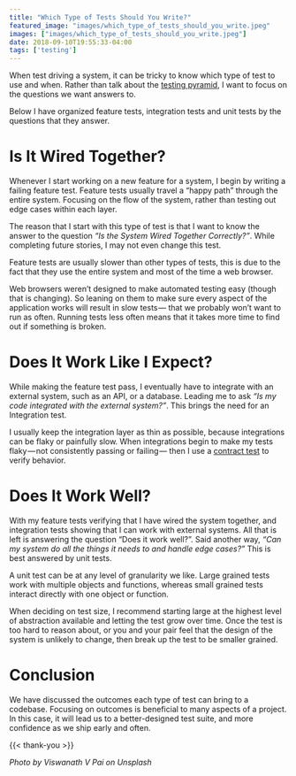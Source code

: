 ```yaml
---
title: "Which Type of Tests Should You Write?"
featured_image: "images/which_type_of_tests_should_you_write.jpeg"
images: ["images/which_type_of_tests_should_you_write.jpeg"]
date: 2018-09-10T19:55:33-04:00
tags: ['testing']
---
```


When test driving a system, it can be tricky to know which type of test to use and when. Rather than talk about the [testing pyramid](https://martinfowler.com/bliki/TestPyramid.html), I want to focus on the questions we want answers to.

Below I have organized feature tests, integration tests and unit tests by the questions that they answer.

# Is It Wired Together?

Whenever I start working on a new feature for a system, I begin by writing a failing feature test. Feature tests usually travel a “happy path” through the entire system. Focusing on the flow of the system, rather than testing out edge cases within each layer.

The reason that I start with this type of test is that I want to know the answer to the question *“Is the System Wired Together Correctly?”*. While completing future stories, I may not even change this test.

Feature tests are usually slower than other types of tests, this is due to the fact that they use the entire system and most of the time a web browser.

Web browsers weren’t designed to make automated testing easy (though that is changing). So leaning on them to make sure every aspect of the application works will result in slow tests — that we probably won’t want to run as often. Running tests less often means that it takes more time to find out if something is broken.

# Does It Work Like I Expect?

While making the feature test pass, I eventually have to integrate with an external system, such as an API, or a database. Leading me to ask *“Is my code integrated with the external system?”*. This brings the need for an Integration test.

I usually keep the integration layer as thin as possible, because integrations can be flaky or painfully slow. When integrations begin to make my tests flaky — not consistently passing or failing — then I use a [contract test](/posts/testing-patterns-in-ruby-contract-testing/) to verify behavior.

# Does It Work Well?

With my feature tests verifying that I have wired the system together, and integration tests showing that I can work with external systems. All that is left is answering the question “Does it work well?”. Said another way, *“Can my system do all the things it needs to and handle edge cases?”* This is best answered by unit tests.

A unit test can be at any level of granularity we like. Large grained tests work with multiple objects and functions, whereas small grained tests interact directly with one object or function.

When deciding on test size, I recommend starting large at the highest level of abstraction available and letting the test grow over time. Once the test is too hard to reason about, or you and your pair feel that the design of the system is unlikely to change, then break up the test to be smaller grained.

# Conclusion

We have discussed the outcomes each type of test can bring to a codebase. Focusing on outcomes is beneficial to many aspects of a project. In this case, it will lead us to a better-designed test suite, and more confidence as we ship early and often.

{{< thank-you >}}

*Photo by Viswanath V Pai on Unsplash*